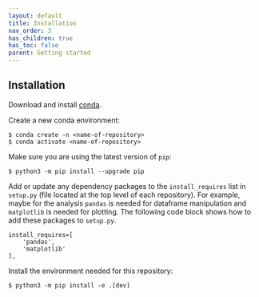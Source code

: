 ```yaml
---
layout: default
title: Installation
nav_order: 3
has_children: true
has_toc: false
parent: Getting started
---
```


Installation
------------
Download and install [conda](https://docs.conda.io/en/latest/).

Create a new conda environment:
```
$ conda create -n <name-of-repository>
$ conda activate <name-of-repository>
```

Make sure you are using the latest version of `pip`:
```
$ python3 -m pip install --upgrade pip
```

Add or update any dependency packages to the `install_requires` list in `setup.py` (file located at the top level of each repository). For example, maybe for the analysis `pandas` is needed for dataframe manipulation and `matplotlib` is needed for plotting. The following code block shows how to add these packages to `setup.py`.
```
install_requires=[
    'pandas',
    'matplotlib'
],
```

Install the environment needed for this repository:
```
$ python3 -m pip install -e .[dev]
```